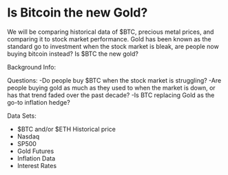 # Is Bitcoin the new Gold?

We will be comparing historical data of $BTC, precious metal prices, and comparing it to stock market performance. Gold has been known as the standard go to investment when the stock market is bleak, are people now buying bitcoin instead? Is $BTC the new gold?

Background Info:


Questions:
-Do people buy $BTC when the stock market is struggling?
-Are people buying gold as much as they used to when the market is down, or has that trend faded over the past decade?
-Is BTC replacing Gold as the go-to inflation hedge?

Data Sets:
- $BTC and/or $ETH Historical price
- Nasdaq
- SP500
- Gold Futures
- Inflation Data
- Interest Rates


